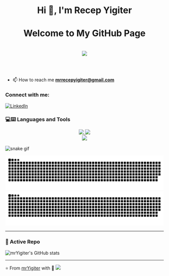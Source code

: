 <h1 align="center">Hi 👋, I'm Recep Yigiter</h1>

<h1 align="center">
   Welcome to My GitHub Page
   
 <p align="center">
  <img src="https://readme-typing-svg.herokuapp.com/?lines=Full-Stack+Java+Developer&I+am+Recep;font=Fira%20Code&center=true&width=440&height=45&color=f75c7e&vCenter=true&size=25">
  <p align="center">   
      </h5>
    <br>
 
 



- 📫 How to reach me **mrrecepyigiter@gmail.com**
<h3 align="left">Connect with me:</h3>

[![LinkedIn](https://img.shields.io/badge/linkedin-%230077B5.svg?style=for-the-badge&logo=linkedin&logoColor=white)](https://www.linkedin.com/in/ryigiter)


### 💻:keyboard: Languages and Tools 

<p align="center">
  <a href="https://skillicons.dev">
    <img src="https://skillicons.dev/icons?i=java,sqlite,git,github,mongodb,mysql,postgres,hibernate,maven,spring,docker,aws"/>
    <img src="https://skillicons.dev/icons?i=html,css,bootstrap,js,sass,webpack,react,redux"/></br>
    <img src="https://skillicons.dev/icons?i=visualstudio,vscode,idea,replit,postman"/></br>
 
  </a>
</p>



![snake gif](https://github.com/mrYigiter/blob/output/github-contribution-grid-snake.gif)

![github contribution grid snake animation](https://raw.githubusercontent.com/platane/platane/output/github-contribution-grid-snake-dark.svg#gh-dark-mode-only)![github contribution grid snake animation](https://raw.githubusercontent.com/platane/platane/output/github-contribution-grid-snake.svg#gh-light-mode-only)

---
### 👀 Active Repo
![mrYigiter's GitHub stats](https://github-readme-stats.vercel.app/api?username=mrYigiter&show_icons=true&theme=tokyonight)

<!-- ### 🏆 Github Status
![Top Used Language](https://github-readme-stats.vercel.app/api/top-langs/?username=quananhle&show_icons=true&theme=tokyonight&hide_border=true)
![My Github Status](https://github-readme-stats.vercel.app/api?username=quananhle&show_icons=true&theme=shades-of-purple&hide_border=true) -->

 ---
 
⭐️ From [mrYigiter](https://github.com/mrYigiter) with :sparkling_heart: 
 <img src="https://media.giphy.com/media/hvRJCLFzcasrR4ia7z/giphy.gif" width="28">
